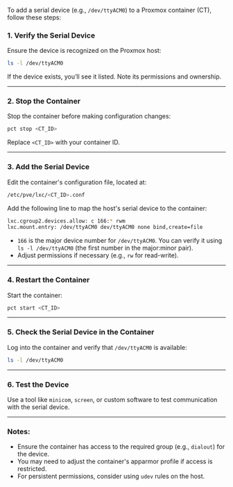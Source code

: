 To add a serial device (e.g., `/dev/ttyACM0`) to a Proxmox container (CT), follow these steps:

### 1. **Verify the Serial Device**
Ensure the device is recognized on the Proxmox host:
```bash
ls -l /dev/ttyACM0
```

If the device exists, you’ll see it listed. Note its permissions and ownership.

---

### 2. **Stop the Container**
Stop the container before making configuration changes:
```bash
pct stop <CT_ID>
```

Replace `<CT_ID>` with your container ID.

---

### 3. **Add the Serial Device**
Edit the container's configuration file, located at:
```bash
/etc/pve/lxc/<CT_ID>.conf
```

Add the following line to map the host's serial device to the container:
```bash
lxc.cgroup2.devices.allow: c 166:* rwm
lxc.mount.entry: /dev/ttyACM0 dev/ttyACM0 none bind,create=file
```

- `166` is the major device number for `/dev/ttyACM0`. You can verify it using `ls -l /dev/ttyACM0` (the first number in the major:minor pair).
- Adjust permissions if necessary (e.g., `rw` for read-write).

---

### 4. **Restart the Container**
Start the container:
```bash
pct start <CT_ID>
```

---

### 5. **Check the Serial Device in the Container**
Log into the container and verify that `/dev/ttyACM0` is available:
```bash
ls -l /dev/ttyACM0
```

---

### 6. **Test the Device**
Use a tool like `minicom`, `screen`, or custom software to test communication with the serial device.

---

### Notes:
- Ensure the container has access to the required group (e.g., `dialout`) for the device.
- You may need to adjust the container's apparmor profile if access is restricted.
- For persistent permissions, consider using `udev` rules on the host.